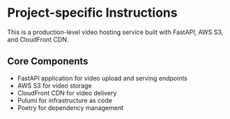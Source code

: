 # Project-specific Instructions

This is a production-level video hosting service built with FastAPI, AWS S3, and CloudFront CDN.

## Core Components

- FastAPI application for video upload and serving endpoints
- AWS S3 for video storage
- CloudFront CDN for video delivery
- Pulumi for infrastructure as code
- Poetry for dependency management
